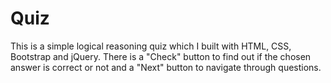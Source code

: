 # Quiz
This is a simple logical reasoning quiz which I built with HTML, CSS, Bootstrap and jQuery.  There is a "Check" button to find out if the chosen answer is correct or not and a "Next" button to navigate through questions.
